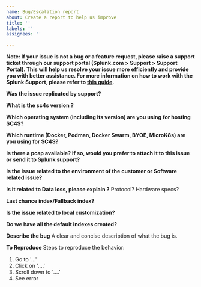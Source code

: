 ```yaml
---
name: Bug/Escalation report
about: Create a report to help us improve
title: ''
labels: ''
assignees: ''

---
```


**Note: If your issue is not a bug or a feature request, please raise a support ticket through our support portal (Splunk.com > Support > Support Portal). This will help us resolve your issue more efficiently and provide you with better assistance. For more information on how to work with the Splunk Support, please refer to [this guide](https://splunk.my.site.com/customer/s/article/Working-with-Support-and-the-Support-Portal).**

**Was the issue replicated by support?**

**What is the sc4s version ?**

**Which operating system (including its version) are you using for hosting SC4S?**

**Which runtime (Docker, Podman, Docker Swarm, BYOE, MicroK8s) are you using for SC4S?**

**Is there a pcap available? If so, would you prefer to attach it to this issue or send it to Splunk support?**

**Is the issue related to the environment of the customer or Software related issue?**

**Is it related to Data loss, please explain ?**
Protocol? Hardware specs?

**Last chance index/Fallback index?**

**Is the issue related to local customization?**

**Do we have all the default indexes created?**

**Describe the bug**
A clear and concise description of what the bug is.

**To Reproduce**
Steps to reproduce the behavior:
1. Go to '...'
2. Click on '....'
3. Scroll down to '....'
4. See error

